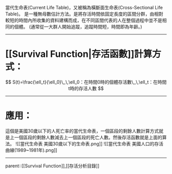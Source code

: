 當代生命表(Current Life Table)，又被稱為橫斷面生命表(Cross-Sectional Life Table)。
是一種無母數估計方法。是將存活時間依固定長度的區間分群，由相對較短的時間內所收集的資料建構而成，在不同區間代表的人在整個過程中並不是相同的個體。 (通常從一大群人開始追蹤，追蹤時間短，時間即為年齡。)
- - -
# [[Survival Function|存活函數]]計算方式：
$$
S(t)=\frac{\ell_t}{\ell_0}\,,\,\ell_0：在時間0時的個體存活數\,,\,\ell_t：在時間t時的存活人數
$$
- - -
# 應用：
這個是美國30歲以下的人死亡率的當代生命表，一個區段的剩餘人數計算方式就是上一個區段的剩餘人數減去上一個區段的死亡人數。然後存活函數就是上面的算法。
![[當代生命表 美國30歲以下的生命表.png]]
![[當代生命表 美國人口的存活曲線(1989~1981年).png]]
- - -
parent::[[Survival Function]],[[存活分析目錄]]